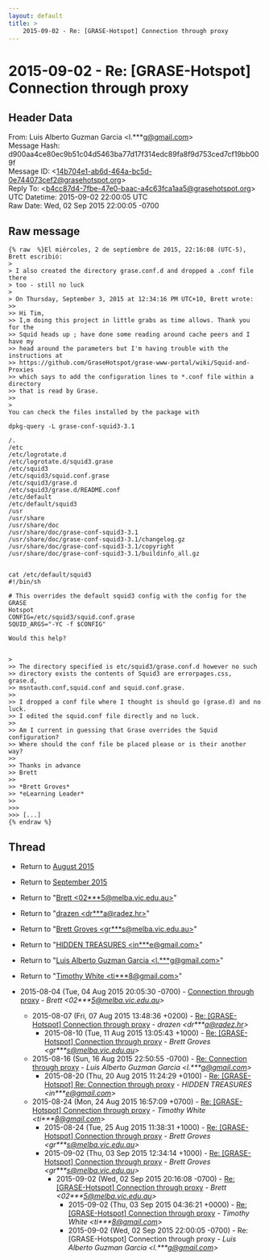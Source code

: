 ```yaml
---
layout: default
title: >
    2015-09-02 - Re: [GRASE-Hotspot] Connection through proxy
---
```


# 2015-09-02 - Re: [GRASE-Hotspot] Connection through proxy

## Header Data

From: Luis Alberto Guzman Garcia \<l.***g@gmail.com\><br>
Message Hash: d900aa4ce80ec9b51c04d5463ba77d17f314edc89fa8f9d753ced7cf19bb009f<br>
Message ID: \<14b704e1-ab6d-464a-bc5d-0e744073cef2@grasehotspot.org\><br>
Reply To: \<b4cc87d4-7fbe-47e0-baac-a4c63fca1aa5@grasehotspot.org\><br>
UTC Datetime: 2015-09-02 22:00:05 UTC<br>
Raw Date: Wed, 02 Sep 2015 22:00:05 -0700<br>

## Raw message

```
{% raw  %}El miércoles, 2 de septiembre de 2015, 22:16:08 (UTC-5), Brett escribió:
>
> I also created the directory grase.conf.d and dropped a .conf file there 
> too - still no luck
>
> On Thursday, September 3, 2015 at 12:34:16 PM UTC+10, Brett wrote:
>>
>> Hi Tim,
>> I,m doing this project in little grabs as time allows. Thank you for the 
>> Squid heads up ; have done some reading around cache peers and I have my 
>> head around the parameters but I'm having trouble with the instructions at 
>> https://github.com/GraseHotspot/grase-www-portal/wiki/Squid-and-Proxies 
>> which says to add the configuration lines to *.conf file within a directory 
>> that is read by Grase.
>>
>
You can check the files installed by the package with

dpkg-query -L grase-conf-squid3-3.1

/.
/etc
/etc/logrotate.d
/etc/logrotate.d/squid3.grase
/etc/squid3
/etc/squid3/squid.conf.grase
/etc/squid3/grase.d
/etc/squid3/grase.d/README.conf
/etc/default
/etc/default/squid3
/usr
/usr/share
/usr/share/doc
/usr/share/doc/grase-conf-squid3-3.1
/usr/share/doc/grase-conf-squid3-3.1/changelog.gz
/usr/share/doc/grase-conf-squid3-3.1/copyright
/usr/share/doc/grase-conf-squid3-3.1/buildinfo_all.gz


cat /etc/default/squid3
#!/bin/sh

# This overrides the default squid3 config with the config for the GRASE 
Hotspot
CONFIG=/etc/squid3/squid.conf.grase
SQUID_ARGS="-YC -f $CONFIG"

Would this help?
 

>
>> The directory specified is etc/squid3/grase.conf.d however no such 
>> directory exists the contents of Squid3 are errorpages.css, grase.d, 
>> msntauth.conf,squid.conf and squid.conf.grase.
>>
>> I dropped a conf file where I thought is should go (grase.d) and no luck. 
>> I edited the squid.conf file directly and no luck. 
>>
>> Am I current in guessing that Grase overrides the Squid configuration? 
>> Where should the conf file be placed please or is their another way?
>>
>> Thanks in advance
>> Brett
>>
>> *Brett Groves*
>> *eLearning Leader*
>>
>>>
>>> [...] 
{% endraw %}
```

## Thread

+ Return to [August 2015](/archive/2015/08)
+ Return to [September 2015](/archive/2015/09)

+ Return to "[Brett <02***5<span>@</span>melba.vic.edu.au>](/authors/02___5_at_melba_vic_edu_au)"
+ Return to "[drazen <dr***a<span>@</span>radez.hr>](/authors/dr___a_at_radez_hr)"
+ Return to "[Brett Groves <gr***s<span>@</span>melba.vic.edu.au>](/authors/gr___s_at_melba_vic_edu_au)"
+ Return to "[HIDDEN TREASURES <in***e<span>@</span>gmail.com>](/authors/in___e_at_gmail_com)"
+ Return to "[Luis Alberto Guzman Garcia <l.***g<span>@</span>gmail.com>](/authors/l____g_at_gmail_com)"
+ Return to "[Timothy White <ti***8<span>@</span>gmail.com>](/authors/ti___8_at_gmail_com)"

+ 2015-08-04 (Tue, 04 Aug 2015 20:05:30 -0700) - [Connection through proxy](/archive/2015/08/c620410473ce8429953b62f30d391ea4da2dd9c50b3931d1854551e63f49b5f5) - _Brett \<02***5@melba.vic.edu.au\>_
  + 2015-08-07 (Fri, 07 Aug 2015 13:48:36 +0200) - [Re: [GRASE-Hotspot] Connection through proxy](/archive/2015/08/233702ea7a7b1f4e27c4eb9330ea36683e895f762a7ddd479a52d67578ca1e19) - _drazen \<dr***a@radez.hr\>_
    + 2015-08-10 (Tue, 11 Aug 2015 13:05:43 +1000) - [Re: [GRASE-Hotspot] Connection through proxy](/archive/2015/08/7e19db72076a7567fd4af8f2fed6785af36380f060cd547d7fa52cafbaf0b7ee) - _Brett Groves \<gr***s@melba.vic.edu.au\>_
  + 2015-08-16 (Sun, 16 Aug 2015 22:50:55 -0700) - [Re: Connection through proxy](/archive/2015/08/0fe3231c7434204f7b7b2c6480d6a7d509143e2b2108f78ae3e7139a7253be53) - _Luis Alberto Guzman Garcia \<l.***g@gmail.com\>_
    + 2015-08-20 (Thu, 20 Aug 2015 11:24:29 +0100) - [Re: [GRASE-Hotspot] Re: Connection through proxy](/archive/2015/08/8737dfbd2b12befef9057104d091377931ea197afe80c3a8309204165f7dff25) - _HIDDEN TREASURES \<in***e@gmail.com\>_
  + 2015-08-24 (Mon, 24 Aug 2015 16:57:09 +0700) - [Re: [GRASE-Hotspot] Connection through proxy](/archive/2015/08/e06fc7646e7eebeae560d275efb8104b0e9751ab4a479cb1841553b49d8db0dc) - _Timothy White \<ti***8@gmail.com\>_
    + 2015-08-24 (Tue, 25 Aug 2015 11:38:31 +1000) - [Re: [GRASE-Hotspot] Connection through proxy](/archive/2015/08/5ce52ab49fb6bf09c9c1c339a4e6aafd5db2e48701dca760d92eed71a524e9c5) - _Brett Groves \<gr***s@melba.vic.edu.au\>_
    + 2015-09-02 (Thu, 03 Sep 2015 12:34:14 +1000) - [Re: [GRASE-Hotspot] Connection through proxy](/archive/2015/09/22bcf5300b1728d736472571d594a6810f6bb46ec4b853c220901f560aaa7243) - _Brett Groves \<gr***s@melba.vic.edu.au\>_
      + 2015-09-02 (Wed, 02 Sep 2015 20:16:08 -0700) - [Re: [GRASE-Hotspot] Connection through proxy](/archive/2015/09/fed9e34a885610d35a6ad661a8bfb128212ab39dc8a223b9039be2b0bbcb1539) - _Brett \<02***5@melba.vic.edu.au\>_
        + 2015-09-02 (Thu, 03 Sep 2015 04:36:21 +0000) - [Re: [GRASE-Hotspot] Connection through proxy](/archive/2015/09/154c57e0f5c53996816322484bead3ada9c067b8a67e0abcc48e88dcbe0260d1) - _Timothy White \<ti***8@gmail.com\>_
        + 2015-09-02 (Wed, 02 Sep 2015 22:00:05 -0700) - Re: [GRASE-Hotspot] Connection through proxy - _Luis Alberto Guzman Garcia \<l.***g@gmail.com\>_

